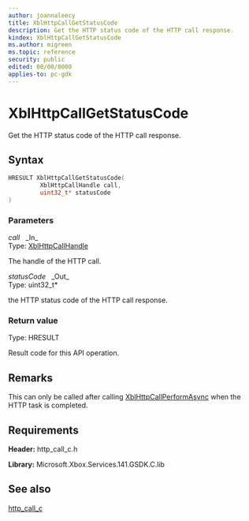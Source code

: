 ```yaml
---
author: joannaleecy
title: XblHttpCallGetStatusCode
description: Get the HTTP status code of the HTTP call response.
kindex: XblHttpCallGetStatusCode
ms.author: migreen
ms.topic: reference
security: public
edited: 00/00/0000
applies-to: pc-gdk
---
```


# XblHttpCallGetStatusCode  

Get the HTTP status code of the HTTP call response.  

## Syntax  
  
```cpp
HRESULT XblHttpCallGetStatusCode(  
         XblHttpCallHandle call,  
         uint32_t* statusCode  
)  
```  
  
### Parameters  
  
*call* &nbsp;&nbsp;\_In\_  
Type: [XblHttpCallHandle](../handles/xblhttpcallhandle.md)  
  
The handle of the HTTP call.  
  
*statusCode* &nbsp;&nbsp;\_Out\_  
Type: uint32_t*  
  
the HTTP status code of the HTTP call response.  
  
  
### Return value  
Type: HRESULT
  
Result code for this API operation.
  
## Remarks  
  
This can only be called after calling [XblHttpCallPerformAsync](xblhttpcallperformasync.md) when the HTTP task is completed.
  
## Requirements  
  
**Header:** http_call_c.h
  
**Library:** Microsoft.Xbox.Services.141.GSDK.C.lib
  
## See also  
[http_call_c](../http_call_c_members.md)  
  
  